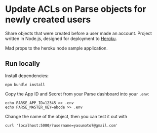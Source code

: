Update ACLs on Parse objects for newly created users
=====================================

Share objects that were created before a user made an account. Project written in Node.js, designed for deployment to [Heroku](http://www.heroku.com/).

Mad props to the heroku node sample application.

Run locally
-----------

Install dependencies:

    npm bundle install

Copy the App ID and Secret from your Parse dashboard into your `.env`:

    echo PARSE_APP_ID=12345 >> .env
    echo PARSE_MASTER_KEY=abcde >> .env

Change the name of the object, then you can test it out with 
    
    curl 'localhost:5000/?username=yasumoto7@gmail.com'
